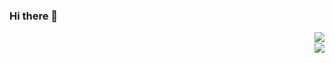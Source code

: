 ### Hi there 👋

<img align="right" src="https://github-readme-stats.vercel.app/api?username=RiddMa&count_private=true&include_all_commits=true&show_icons=true&theme=radical" />
<br>
<img align="right" src="https://github-readme-stats.vercel.app/api/wakatime?username=RiddMa&layout=compact&theme=radical" />

<!--

<p>
<img align="center" src="https://github-readme-stats.vercel.app/api/top-langs/?username=RiddMa&layout=compact&theme=radical" />
</p>
-->